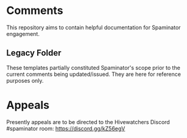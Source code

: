 # Comments

This repository aims to contain helpful documentation for Spaminator engagement.

## Legacy Folder

These templates partially constituted Spaminator's scope prior to the current comments being updated/issued. They are here for reference purposes only. 

# Appeals

Presently appeals are to be directed to the Hivewatchers Discord #spaminator room: https://discord.gg/kZ56egV
